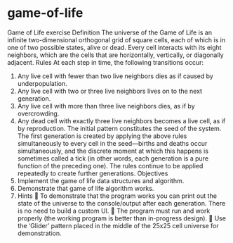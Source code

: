 # game-of-life
Game of Life exercise
Definition
The universe of the Game of Life is an infinite two-dimensional orthogonal grid of square cells, each of
which is in one of two possible states, alive or dead. Every cell interacts with its eight neighbors, which
are the cells that are horizontally, vertically, or diagonally adjacent.
Rules
At each step in time, the following transitions occur:
1. Any live cell with fewer than two live neighbors dies as if caused by underpopulation.
2. Any live cell with two or three live neighbors lives on to the next generation.
3. Any live cell with more than three live neighbors dies, as if by overcrowding.
4. Any dead cell with exactly three live neighbors becomes a live cell, as if by reproduction.
   The initial pattern constitutes the seed of the system. The first generation is created by applying the
   above rules simultaneously to every cell in the seed—births and deaths occur simultaneously, and the
   discrete moment at which this happens is sometimes called a tick (in other words, each generation is a
   pure function of the preceding one). The rules continue to be applied repeatedly to create further
   generations.
   Objectives
1. Implement the game of life data structures and algorithm.
2. Demonstrate that game of life algorithm works.
3. 
   Hints
    To demonstrate that the program works you can print out the state of the universe to the
   console/output after each generation. There is no need to build a custom UI.
    The program must run and work properly (the working program is better than in-progress
   design).
    Use the ‘Glider’ pattern placed in the middle of the 25x25 cell universe for demonstration. 